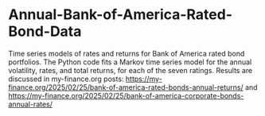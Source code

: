 # Annual-Bank-of-America-Rated-Bond-Data
Time series models of rates and returns for Bank of America rated bond portfolios. The Python code fits a Markov time series model for the annual volatility, rates, and total returns, for each of the seven ratings. Results are discussed in my-finance.org posts:
https://my-finance.org/2025/02/25/bank-of-america-rated-bonds-annual-returns/ and https://my-finance.org/2025/02/25/bank-of-america-corporate-bonds-annual-rates/
